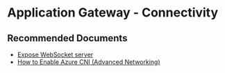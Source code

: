<properties
    pageTitle="Application Gateway - Connectivity"
    description="Application Gateway - Connectivity"
    service="microsoft.network"
    authors="v-miegge"
    ms.author="mariliu"
    displayOrder=""
    selfHelpType="generic"
    supportTopicIds="32684008"
    resourceTags=""
    productPesIds="15922"
    cloudEnvironments="public, Fairfax"
    articleId="ce34067e-61ad-41ca-88b3-8134937b70df"
/>

# Application Gateway - Connectivity

## **Recommended Documents**

* [Expose WebSocket server](https://docs.microsoft.com/azure/application-gateway/ingress-controller-expose-websocket-server)<br>
* [How to Enable Azure CNI (Advanced Networking)](https://docs.microsoft.com/azure/aks/configure-azure-cni#configure-networking---cli)
